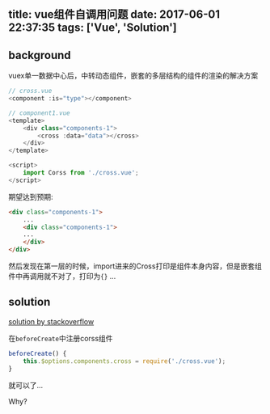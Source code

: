 title: vue组件自调用问题
date: 2017-06-01 22:37:35
tags: ['Vue', 'Solution']
---

## background
vuex单一数据中心后，中转动态组件，嵌套的多层结构的组件的渲染的解决方案

```javascript
// cross.vue
<component :is="type"></component>
```

```javascript
// component1.vue
<template>
    <div class="components-1">
        <cross :data="data"></cross>
    </div>
</template>

<script>
    import Corss from './cross.vue';
</script>
```

期望达到预期:
```html
<div class="components-1">
    ...
    <div class="components-1">
    ...
    </div>
</div>
```

然后发现在第一层的时候，import进来的Cross打印是组件本身内容，但是嵌套组件中再调用就不对了，打印为`{}` ...

## solution

[solution by stackoverflow](https://stackoverflow.com/questions/42634488/nested-components-in-vue-js-failed-to-mount-component-template-or-render-funct)

在`beforeCreate`中注册corss组件
```javascript
beforeCreate() {
    this.$options.components.cross = require('./cross.vue');
}
```
就可以了...


Why?

